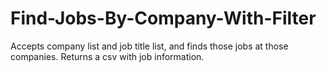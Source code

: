 # Find-Jobs-By-Company-With-Filter
Accepts company list and job title list, and finds those jobs at those companies. Returns a csv with job information. 
